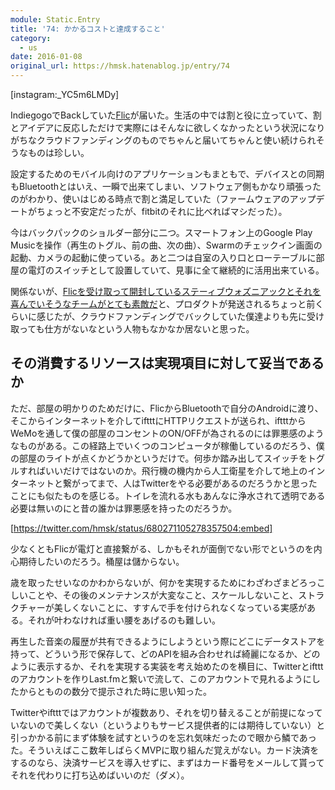 ```yaml
---
module: Static.Entry
title: '74: かかるコストと達成すること'
category:
  - us
date: 2016-01-08
original_url: https://hmsk.hatenablog.jp/entry/74
---
```


[instagram:\_YC5m6LMDy]

IndiegogoでBackしていた[Flic](https://flic.io/)が届いた。生活の中では割と役に立っていて、割とアイデアに反応しただけで実際にはそんなに欲しくなかったという状況になりがちなクラウドファンディングのものでちゃんと届いてちゃんと使い続けられそうなものは珍しい。

設定するためのモバイル向けのアプリケーションもまともで、デバイスとの同期もBluetoothとはいえ、一瞬で出来てしまい、ソフトウェア側もかなり頑張ったのがわかり、使いはじめる時点で割と満足していた（ファームウェアのアップデートがちょっと不安定だったが、fitbitのそれに比べればマシだった）。

今はバックパックのショルダー部分に二つ。スマートフォン上のGoogle Play Musicを操作（再生のトグル、前の曲、次の曲）、Swarmのチェックイン画面の起動、カメラの起動に使っている。あと二つは自室の入り口とローテーブルに部屋の電灯のスイッチとして設置していて、見事に全て継続的に活用出来ている。

関係ないが、[Flicを受け取って開封しているステーィブウォズニアックとそれを喜んでいそうなチームがとても素敵だ](https://www.instagram.com/p/8nyFuPDOyK/?taken-by=flic.io)と、プロダクトが発送されるちょっと前くらいに感じたが、クラウドファンディングでバックしていた僕達よりも先に受け取っても仕方がないなという人物もなかなか居ないと思った。

## その消費するリソースは実現項目に対して妥当であるか

ただ、部屋の明かりのためだけに、FlicからBluetoothで自分のAndroidに渡り、そこからインターネットを介してiftttにHTTPリクエストが送られ、iftttからWeMoを通して僕の部屋のコンセントのON/OFFが為されるのには罪悪感のようなものがある。この経路上でいくつのコンピュータが稼働しているのだろう、僕の部屋のライトが点くかどうかというだけで。何歩か踏み出してスイッチをトグルすればいいだけではないのか。飛行機の機内から人工衛星を介して地上のインターネットと繋がってまで、人はTwitterをやる必要があるのだろうかと思ったことにも似たものを感じる。トイレを流れる水もあんなに浄水されて透明である必要は無いのにと昔の誰かは罪悪感を持ったのだろうか。


[https://twitter.com/hmsk/status/680271105278357504:embed]

少なくともFlicが電灯と直接繋がる、しかもそれが面倒でない形でというのを内心期待したいのだろう。桶屋は儲からない。

歳を取ったせいなのかわからないが、何かを実現するためにわざわざまどろっこしいことや、その後のメンテナンスが大変なこと、スケールしないこと、ストラクチャーが美しくないことに、すすんで手を付けられなくなっている実感がある。それが叶わなければ重い腰をあげるのも難しい。

再生した音楽の履歴が共有できるようにしようという際にどこにデータストアを持って、どういう形で保存して、どのAPIを組み合わせれば綺麗になるか、どのように表示するか、それを実現する実装を考え始めたのを横目に、Twitterとiftttのアカウントを作りLast.fmと繋いで流して、このアカウントで見れるようにしたからとものの数分で提示された時に思い知った。

Twitterやiftttではアカウントが複数あり、それを切り替えることが前提になっていないので美しくない（というよりもサービス提供者的には期待していない）と引っかかる前にまず体験を試すというのを忘れ気味だったので眼から鱗であった。そういえばここ数年しばらくMVPに取り組んだ覚えがない。カード決済をするのなら、決済サービスを導入せずに、まずはカード番号をメールして貰ってそれを代わりに打ち込めばいいのだ（ダメ）。
